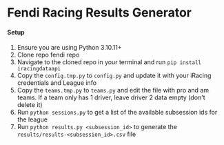 # Fendi Racing Results Generator
#### Setup
1. Ensure you are using Python 3.10.11+
2. Clone repo fendi repo
3. Navigate to the cloned repo in your terminal and run `pip install iracingdataapi`
3. Copy the `config.tmp.py` to `config.py` and update it with your iRacing credentials and League info
4. Copy the `teams.tmp.py` to `teams.py` and edit the file with pro and am teams.  If a team only has 1 driver, leave driver 2 data empty (don't delete it)
5. Run ``python sessions.py`` to get a list of the available subsession ids for the league
6. Run ``python results.py <subsession_id>`` to generate the `results/results-<subsession_id>.csv` file
